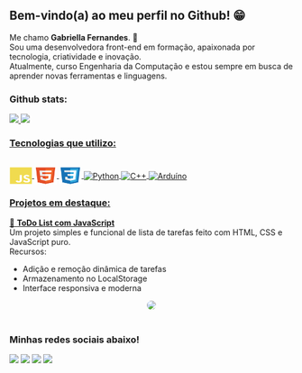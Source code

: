 ## Bem-vindo(a) ao meu perfil no Github! 😁
Me chamo **Gabriella Fernandes**. 🌌  
Sou uma desenvolvedora front-end em formação, apaixonada por tecnologia, criatividade e inovação.  
Atualmente, curso Engenharia da Computação e estou sempre em busca de aprender novas ferramentas e linguagens.

### Github stats:
 <div>
   <a href="https://github.com/S4t8rn0">
   <img height="180em" src="https://github-readme-stats.vercel.app/api?username=S4t8rn0&show_icons=true&theme=tokyonight&include_all_commits=true&count_private=true"/>
   <img height="180em" src="https://github-readme-stats.vercel.app/api/top-langs/?username=S4t8rn0&layout=compact&langs_count=6&theme=tokyonight"/>
</div>

### Tecnologias que utilizo:
<div style="display: inline_block"><br>
  <img align="center" alt="Js" height="30" width="40" src="https://raw.githubusercontent.com/devicons/devicon/master/icons/javascript/javascript-plain.svg">
  <img align="center" alt="HTML" height="30" width="40" src="https://raw.githubusercontent.com/devicons/devicon/master/icons/html5/html5-original.svg">
  <img align="center" alt="CSS" height="30" width="40" src="https://raw.githubusercontent.com/devicons/devicon/master/icons/css3/css3-original.svg">
  <img align="center" alt="Python" height="30" width="40" src="https://cdn.jsdelivr.net/gh/devicons/devicon/icons/python/python-original.svg">
  <img align="center" alt="C++" height="30" width="40" src="https://cdn.jsdelivr.net/gh/devicons/devicon/icons/cplusplus/cplusplus-plain.svg">
  <img align="center" alt="Arduíno" height="30" width="40" src="https://cdn.jsdelivr.net/gh/devicons/devicon/icons/arduino/arduino-original.svg">         
</div>

 ### Projetos em destaque:
🧠 [**ToDo List com JavaScript**](https://github.com/S4t8rn0/to-do-list)  
Um projeto simples e funcional de lista de tarefas feito com HTML, CSS e JavaScript puro.  
Recursos:
- Adição e remoção dinâmica de tarefas
- Armazenamento no LocalStorage
- Interface responsiva e moderna
<div align="center">
 <img src="https://github.com/user-attachments/assets/f08bd98c-e95d-4145-b9e7-1bb2f518bad8" height="200" style="border-radius: 20px;"/>
</div>

<br>
 
### Minhas redes sociais abaixo!
 
<div> 
  <a href="https://instagram.com/hellogabyys" target="_blank"><img src="https://img.shields.io/badge/-Instagram-%23E4405F?style=for-the-badge&logo=instagram&logoColor=white" target="_blank"></a>
 <a href="" target="_blank"><img src="https://img.shields.io/badge/Discord-7289DA?style=for-the-badge&logo=discord&logoColor=white" target="_blank"></a> 
  <a href = "mailto:gabyfmarques2003@gmail.com"><img src="https://img.shields.io/badge/-Gmail-%23333?style=for-the-badge&logo=gmail&logoColor=white" target="_blank"></a>
  <a href="https://www.linkedin.com/in/gabriella-fernandes-1b56882b0/" target="_blank"><img src="https://img.shields.io/badge/-LinkedIn-%230077B5?style=for-the-badge&logo=linkedin&logoColor=white" target="_blank"></a>
</div>
